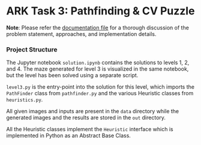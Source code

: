 # ARK Task 3: Pathfinding & CV Puzzle

__Note__: Please refer the
[documentation file](https://github.com/IshanManchanda/ark-submission/blob/master/ARK_Documentation.pdf)
for a thorough discussion of the problem statement,
approaches, and implementation details.

### Project Structure
The Jupyter notebook ```solution.ipynb``` contains the solutions
to levels 1, 2, and 4. The maze generated for level 3 is visualized in
the same notebook, but the level has been solved using a separate script.

```level3.py``` is the entry-point into the solution for this level,
which imports the ```PathFinder``` class from ```pathfinder.py```
and the various Heuristic classes from ```heuristics.py```.

All given images and inputs are present in the ```data``` directory while the 
generated images and the results are stored in the ```out``` directory.

All the Heuristic classes implement the ```Heuristic``` interface
which is implemented in Python as an Abstract Base Class.
